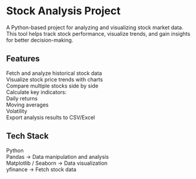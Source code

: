 #  Stock Analysis Project

A Python-based project for analyzing and visualizing stock market data.  
This tool helps track stock performance, visualize trends, and gain insights for better decision-making.  



## Features
Fetch and analyze historical stock data  
Visualize stock price trends with charts  
Compare multiple stocks side by side  
Calculate key indicators:  
Daily returns  
Moving averages  
 Volatility  
 Export analysis results to CSV/Excel  



##  Tech Stack
Python  
Pandas → Data manipulation and analysis  
Matplotlib / Seaborn  → Data visualization  
yfinance  → Fetch stock data 
